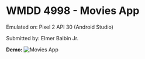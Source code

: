# WMDD 4998 - Movies App

Emulated on: Pixel 2 API 30 (Android Studio)

Submitted by: Elmer Balbin Jr.

__Demo:__
![Movies App](https://res.cloudinary.com/dp53wf7gb/image/upload/v1675452642/react-native_movies_app_nr0xcm.gif)
